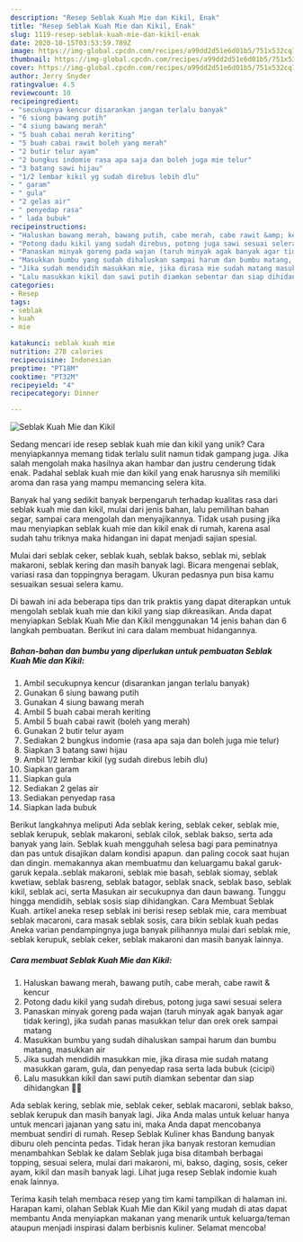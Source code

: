 ```yaml
---
description: "Resep Seblak Kuah Mie dan Kikil, Enak"
title: "Resep Seblak Kuah Mie dan Kikil, Enak"
slug: 1119-resep-seblak-kuah-mie-dan-kikil-enak
date: 2020-10-15T03:53:59.789Z
image: https://img-global.cpcdn.com/recipes/a99dd2d51e6d01b5/751x532cq70/seblak-kuah-mie-dan-kikil-foto-resep-utama.jpg
thumbnail: https://img-global.cpcdn.com/recipes/a99dd2d51e6d01b5/751x532cq70/seblak-kuah-mie-dan-kikil-foto-resep-utama.jpg
cover: https://img-global.cpcdn.com/recipes/a99dd2d51e6d01b5/751x532cq70/seblak-kuah-mie-dan-kikil-foto-resep-utama.jpg
author: Jerry Snyder
ratingvalue: 4.5
reviewcount: 10
recipeingredient:
- "secukupnya kencur disarankan jangan terlalu banyak"
- "6 siung bawang putih"
- "4 siung bawang merah"
- "5 buah cabai merah keriting"
- "5 buah cabai rawit boleh yang merah"
- "2 butir telur ayam"
- "2 bungkus indomie rasa apa saja dan boleh juga mie telur"
- "3 batang sawi hijau"
- "1/2 lembar kikil yg sudah direbus lebih dlu"
- " garam"
- " gula"
- "2 gelas air"
- " penyedap rasa"
- " lada bubuk"
recipeinstructions:
- "Haluskan bawang merah, bawang putih, cabe merah, cabe rawit &amp; kencur"
- "Potong dadu kikil yang sudah direbus, potong juga sawi sesuai selera"
- "Panaskan minyak goreng pada wajan (taruh minyak agak banyak agar tidak kering), jika sudah panas masukkan telur dan orek orek sampai matang"
- "Masukkan bumbu yang sudah dihaluskan sampai harum dan bumbu matang, masukkan air"
- "Jika sudah mendidih masukkan mie, jika dirasa mie sudah matang masukkan garam, gula, dan penyedap rasa serta lada bubuk (cicipi)"
- "Lalu masukkan kikil dan sawi putih diamkan sebentar dan siap dihidangkan 🙏🏻"
categories:
- Resep
tags:
- seblak
- kuah
- mie

katakunci: seblak kuah mie 
nutrition: 278 calories
recipecuisine: Indonesian
preptime: "PT18M"
cooktime: "PT32M"
recipeyield: "4"
recipecategory: Dinner

---
```



![Seblak Kuah Mie dan Kikil](https://img-global.cpcdn.com/recipes/a99dd2d51e6d01b5/751x532cq70/seblak-kuah-mie-dan-kikil-foto-resep-utama.jpg)

Sedang mencari ide resep seblak kuah mie dan kikil yang unik? Cara menyiapkannya memang tidak terlalu sulit namun tidak gampang juga. Jika salah mengolah maka hasilnya akan hambar dan justru cenderung tidak enak. Padahal seblak kuah mie dan kikil yang enak harusnya sih memiliki aroma dan rasa yang mampu memancing selera kita.

Banyak hal yang sedikit banyak berpengaruh terhadap kualitas rasa dari seblak kuah mie dan kikil, mulai dari jenis bahan, lalu pemilihan bahan segar, sampai cara mengolah dan menyajikannya. Tidak usah pusing jika mau menyiapkan seblak kuah mie dan kikil enak di rumah, karena asal sudah tahu triknya maka hidangan ini dapat menjadi sajian spesial.

Mulai dari seblak ceker, seblak kuah, seblak bakso, seblak mi, seblak makaroni, seblak kering dan masih banyak lagi. Bicara mengenai seblak, variasi rasa dan toppingnya beragam. Ukuran pedasnya pun bisa kamu sesuaikan sesuai selera kamu.


Di bawah ini ada beberapa tips dan trik praktis yang dapat diterapkan untuk mengolah seblak kuah mie dan kikil yang siap dikreasikan. Anda dapat menyiapkan Seblak Kuah Mie dan Kikil menggunakan 14 jenis bahan dan 6 langkah pembuatan. Berikut ini cara dalam membuat hidangannya.

<!--inarticleads1-->

##### Bahan-bahan dan bumbu yang diperlukan untuk pembuatan Seblak Kuah Mie dan Kikil:

1. Ambil secukupnya kencur (disarankan jangan terlalu banyak)
1. Gunakan 6 siung bawang putih
1. Gunakan 4 siung bawang merah
1. Ambil 5 buah cabai merah keriting
1. Ambil 5 buah cabai rawit (boleh yang merah)
1. Gunakan 2 butir telur ayam
1. Sediakan 2 bungkus indomie (rasa apa saja dan boleh juga mie telur)
1. Siapkan 3 batang sawi hijau
1. Ambil 1/2 lembar kikil (yg sudah direbus lebih dlu)
1. Siapkan  garam
1. Siapkan  gula
1. Sediakan 2 gelas air
1. Sediakan  penyedap rasa
1. Siapkan  lada bubuk


Berikut langkahnya meliputi Ada seblak kering, seblak ceker, seblak mie, seblak kerupuk, seblak makaroni, seblak cilok, seblak bakso, serta ada banyak yang lain. Seblak kuah mengguhah selesa bagi para peminatnya dan pas untuk disajikan dalam kondisi apapun. dan paling cocok saat hujan dan dingin. memakannya akan membuatmu dan keluargamu bakal garuk-garuk kepala..seblak makaroni, seblak mie basah, seblak siomay, seblak kwetiaw, seblak basreng, seblak batagor, seblak snack, seblak baso, seblak kikil, seblak aci, serta Masukan air secukupnya dan daun bawang. Tunggu hingga mendidih, seblak sosis siap dihidangkan. Cara Membuat Seblak Kuah. artikel aneka resep seblak ini berisi resep seblak mie, cara membuat seblak macaroni, cara masak seblak sosis, cara bikin seblak kuah pedas Aneka varian pendampingnya juga banyak pilihannya mulai dari seblak mie, seblak kerupuk, seblak ceker, seblak makaroni dan masih banyak lainnya. 

<!--inarticleads2-->

##### Cara membuat Seblak Kuah Mie dan Kikil:

1. Haluskan bawang merah, bawang putih, cabe merah, cabe rawit &amp; kencur
1. Potong dadu kikil yang sudah direbus, potong juga sawi sesuai selera
1. Panaskan minyak goreng pada wajan (taruh minyak agak banyak agar tidak kering), jika sudah panas masukkan telur dan orek orek sampai matang
1. Masukkan bumbu yang sudah dihaluskan sampai harum dan bumbu matang, masukkan air
1. Jika sudah mendidih masukkan mie, jika dirasa mie sudah matang masukkan garam, gula, dan penyedap rasa serta lada bubuk (cicipi)
1. Lalu masukkan kikil dan sawi putih diamkan sebentar dan siap dihidangkan 🙏🏻


Ada seblak kering, seblak mie, seblak ceker, seblak macaroni, seblak bakso, seblak kerupuk dan masih banyak lagi. Jika Anda malas untuk keluar hanya untuk mencari jajanan yang satu ini, maka Anda dapat mencobanya membuat sendiri di rumah. Resep Seblak Kuliner khas Bandung banyak diburu oleh pencinta pedas. Tidak heran jika banyak restoran kemudian menambahkan Seblak ke dalam Seblak juga bisa ditambah berbagai topping, sesuai selera, mulai dari makaroni, mi, bakso, daging, sosis, ceker ayam, kikil dan masih banyak lagi. Lihat juga resep Seblak indomie kuah enak lainnya. 

Terima kasih telah membaca resep yang tim kami tampilkan di halaman ini. Harapan kami, olahan Seblak Kuah Mie dan Kikil yang mudah di atas dapat membantu Anda menyiapkan makanan yang menarik untuk keluarga/teman ataupun menjadi inspirasi dalam berbisnis kuliner. Selamat mencoba!
